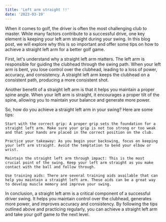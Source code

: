 ```yaml
---
title: 'Left arm straight !!'
date: '2023-03-19'
---
```



When it comes to golf, the driver is often the most challenging club to master. While many factors contribute to a successful drive, one key element is keeping your left arm straight during your swing. In this blog post, we will explore why this is so important and offer some tips on how to achieve a straight left arm for a better golf game.

First, let's understand why a straight left arm matters. The left arm is responsible for guiding the clubhead through the swing path. When your left arm is bent, you lose control over the clubhead, leading to a loss of power, accuracy, and consistency. A straight left arm keeps the clubhead on a consistent path, producing a more consistent shot.

Another benefit of a straight left arm is that it helps you maintain a proper spine angle. When your left arm is straight, it encourages a proper tilt of the spine, allowing you to maintain your balance and generate more power.

So, how do you achieve a straight left arm in your swing? Here are some tips:

    Start with the correct grip: A proper grip sets the foundation for a straight left arm. Make sure your grip is not too strong or too weak and that your hands are placed in the correct position on the club.

    Practice your takeaway: As you begin your backswing, focus on keeping your left arm straight. Avoid the temptation to bend your elbow or wrist.

    Maintain the straight left arm through impact: This is the most crucial point of the swing. Keep your left arm straight as you make contact with the ball and follow through.

    Use training aids: There are several training aids available that can help you maintain a straight left arm. These aids can be a great way to develop muscle memory and improve your swing.

In conclusion, a straight left arm is a critical component of a successful driver swing. It helps you maintain control over the clubhead, generates more power, and improves accuracy and consistency. By following the tips outlined above and practicing regularly, you can achieve a straight left arm and take your golf game to the next level.